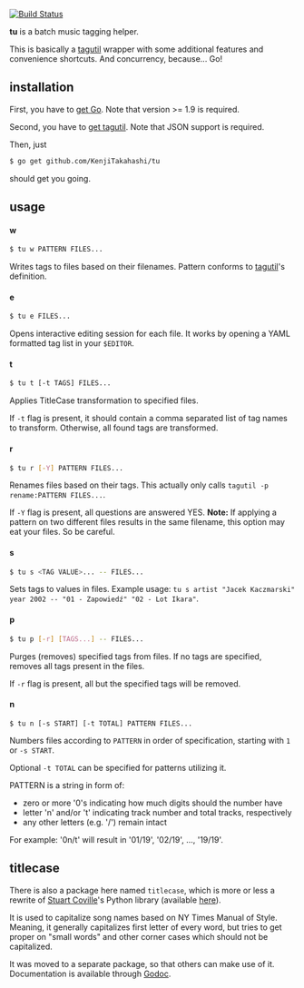[![Build Status](https://travis-ci.org/KenjiTakahashi/tu.png?branch=master)](https://travis-ci.org/KenjiTakahashi/tu)

**tu** is a batch music tagging helper.

This is basically a [tagutil](https://github.com/kAworu/tagutil) wrapper with some additional features and convenience shortcuts. And concurrency, because... Go!

## installation

First, you have to [get Go](http://golang.org/doc/install). Note that version >= 1.9 is required.

Second, you have to [get tagutil](https://github.com/kAworu/tagutil). Note that JSON support is required.

Then, just

```bash
$ go get github.com/KenjiTakahashi/tu
```

should get you going.

## usage

#### w

```bash
$ tu w PATTERN FILES...
```

Writes tags to files based on their filenames. Pattern conforms to [tagutil](https://github.com/kAworu/tagutil#renaming-files)'s definition.

#### e

```bash
$ tu e FILES...
```

Opens interactive editing session for each file. It works by opening a YAML formatted tag list in your `$EDITOR`.

#### t

```bash
$ tu t [-t TAGS] FILES...
```

Applies TitleCase transformation to specified files.

If `-t` flag is present, it should contain a comma separated list of tag names to transform. Otherwise, all found tags are transformed.

#### r

```bash
$ tu r [-Y] PATTERN FILES...
```

Renames files based on their tags. This actually only calls `tagutil -p rename:PATTERN FILES...`.

If `-Y` flag is present, all questions are answered YES. **Note:** If applying a pattern on two different files results in the same filename, this option may eat your files. So be careful.

#### s

```bash
$ tu s <TAG VALUE>... -- FILES...
```

Sets tags to values in files. Example usage: `tu s artist "Jacek Kaczmarski" year 2002 -- "01 - Zapowiedź" "02 - Lot Ikara"`.

#### p

```bash
$ tu p [-r] [TAGS...] -- FILES...
```

Purges (removes) specified tags from files. If no tags are specified, removes all tags present in the files.

If `-r` flag is present, all but the specified tags will be removed.

#### n

```
$ tu n [-s START] [-t TOTAL] PATTERN FILES...
```

Numbers files according to `PATTERN` in order of specification, starting with `1` or `-s START`.

Optional `-t TOTAL` can be specified for patterns utilizing it.

PATTERN is a string in form of:
* zero or more '0's indicating how much digits should the number have
* letter 'n' and/or 't' indicating track number and total tracks, respectively
* any other letters (e.g. '/') remain intact

For example: '0n/t' will result in '01/19', '02/19', ..., '19/19'.

## titlecase

There is also a package here named `titlecase`, which is more or less a rewrite of [Stuart Coville](http://muffinresearch.co.uk)'s Python library (available [here](https://github.com/ppannuto/python-titlecase)).

It is used to capitalize song names based on NY Times Manual of Style. Meaning, it generally capitalizes first letter of every word, but tries to get proper on "small words" and other corner cases which should not be capitalized.

It was moved to a separate package, so that others can make use of it. Documentation is available through [Godoc](http://godoc.org/github.com/KenjiTakahashi/tu/titlecase).
